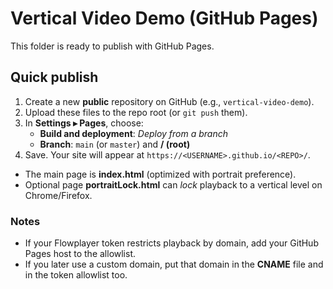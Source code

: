 # Vertical Video Demo (GitHub Pages)

This folder is ready to publish with GitHub Pages.

## Quick publish
1. Create a new **public** repository on GitHub (e.g., `vertical-video-demo`).
2. Upload these files to the repo root (or `git push` them).
3. In **Settings ▸ Pages**, choose:
   - **Build and deployment**: *Deploy from a branch*
   - **Branch**: `main` (or `master`) and **/ (root)**
4. Save. Your site will appear at `https://<USERNAME>.github.io/<REPO>/`.

- The main page is **index.html** (optimized with portrait preference).
- Optional page **portraitLock.html** can *lock* playback to a vertical level on Chrome/Firefox.

### Notes
- If your Flowplayer token restricts playback by domain, add your GitHub Pages host to the allowlist.
- If you later use a custom domain, put that domain in the **CNAME** file and in the token allowlist too.
